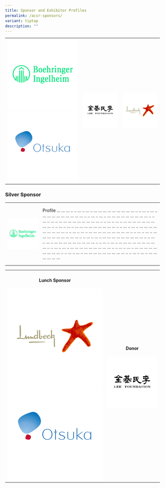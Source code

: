 ```yaml
---
title: Sponsor and Exhibitor Profiles
permalink: /acsr-sponsors/
variant: tiptap
description: ""
---
```

<table style="minWidth: 75px">
<colgroup>
<col>
<col>
<col>
</colgroup>
<tbody>
<tr>
<td rowspan="1" colspan="1"><a class="isomer-image-wrapper" href="https://www.boehringer-ingelheim.com/"><img style="width: 100%" height="auto" width="100%" alt="" src="/images/ASCR Sponsors/BI.png"></a>
<a class="isomer-image-wrapper" href="https://www.otsuka.com/en/">
<img style="width: 100%" height="auto" width="100%" alt="" src="/images/ASCR Sponsors/Otsuka_v2.png">
</a>
</td>
<td rowspan="1" colspan="1">
<div class="isomer-image-wrapper">
<img style="width: 100%" height="auto" width="100%" alt="" src="/images/ASCR Sponsors/LeeFoundation_v2.png">
</div>
</td>
<td rowspan="1" colspan="1"><a class="isomer-image-wrapper" href="https://www.lundbeck.com/sg"><img style="width: 100%" height="auto" width="100%" alt="" src="/images/ASCR Sponsors/Lundbeck_v2.png"></a>
</td>
</tr>
</tbody>
</table>
<p></p>
<h3><strong>Silver Sponsor</strong></h3>
<table style="minWidth: 50px">
<colgroup>
<col>
<col>
</colgroup>
<tbody>
<tr>
<th rowspan="1" colspan="1"><a class="isomer-image-wrapper" href="https://www.boehringer-ingelheim.com/"><img style="width: 100%;" height="auto" width="100%" alt="" src="/images/ASCR Sponsors/BI.png"></a>
</th>
<td rowspan="1" colspan="1">
<p>Profile ... ... ... .. .. ... .. ... .. ... ... ... ... ... ... ... ...
... .. .. ... .. ... .. ... ... ... ... ... ... ... ... ... .. .. ... ..
... .. ... ... ... ... ... ... ... ... ... .. .. ... .. ... .. ... ...
... ... ... ... ... ... ... .. .. ... .. ... .. ... ... ... ... ... ...
... ... ... .. .. ... .. ... .. ... ... ... ... ... ... ... ... ... ..
.. ... .. ... .. ... ... ... ... ... ... ... ... ... .. .. ... .. ... ..
... ... ... ... ... ... ... ... ... .. .. ... .. ... .. ... ... ... ...
... ... ... ... ... .. .. ... .. ... .. ... ... ... ... ... ... ... ...
... .. .. ... .. ... .. ... ... ... ... ... ... ... ... ... .. .. ... ..
... .. ... ... ... ... ... ... ... ... ... .. .. ... .. ... .. ... ...
... ... ... ... ... ... ... .. .. ... .. ... .. ... ... ... ... ... ...
... ... ... .. .. ... .. ... .. ... ... ... ... ... ... ... ... ... ..
.. ... .. ... .. ... ... ... ... ... ...</p>
</td>
</tr>
</tbody>
</table>
<p></p>
<table style="minWidth: 50px">
<colgroup>
<col>
<col>
</colgroup>
<tbody>
<tr>
<th rowspan="1" colspan="1">
<h4><strong>Lunch Sponsor </strong></h4><a class="isomer-image-wrapper" href="https://www.lundbeck.com/sg"><img style="width: 100%" height="auto" width="100%" alt="" src="/images/ASCR Sponsors/Lundbeck_v2.png"></a>
<a class="isomer-image-wrapper" href="https://www.otsuka.com/en/">
<img style="width: 100%" height="auto" width="100%" alt="" src="/images/ASCR Sponsors/Otsuka_v2.png">
</a>
</th>
<th rowspan="1" colspan="1">
<h4><strong>Donor </strong><br></h4>
<div class="isomer-image-wrapper">
<img style="width: 100%" height="auto" width="100%" alt="" src="/images/ASCR Sponsors/LeeFoundation_v2.png">
</div>
<p></p>
</th>
</tr>
</tbody>
</table>
<p></p>